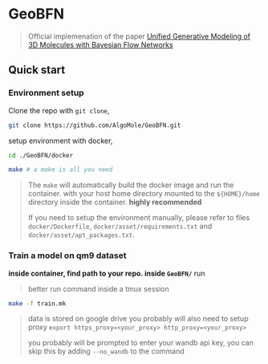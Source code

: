 
# GeoBFN
>Official implemenation of the paper [Unified Generative Modeling of 3D Molecules with Bayesian Flow Networks](https://openreview.net/forum?id=NSVtmmzeRB)

## Quick start


### Environment setup
Clone the repo with `git clone`,
```bash
git clone https://github.com/AlgoMole/GeoBFN.git
```

setup environment with docker,

```bash
cd ./GeoBFN/docker

make # a make is all you need
```

> The `make` will automatically build the docker image and run the container. with your host home directory mounted to the `${HOME}/home` directory inside the container. **highly recommended**
> 
> If you need to setup the environment manually, please refer to files `docker/Dockerfile`, `docker/asset/requirements.txt` and `docker/asset/apt_packages.txt`. 

### Train a model on qm9 dataset
**inside container, find path to your repo. inside `GeoBFN/`** run

> better run command inside a tmux session

```bash
make -f train.mk
```

> data is stored on google drive you probably will also need to setup proxy `export https_proxy=<your_proxy> http_proxy=<your_proxy>`
> 
> you probably will be prompted to enter your wandb api key, you can skip this by adding `--no_wandb` to the command



